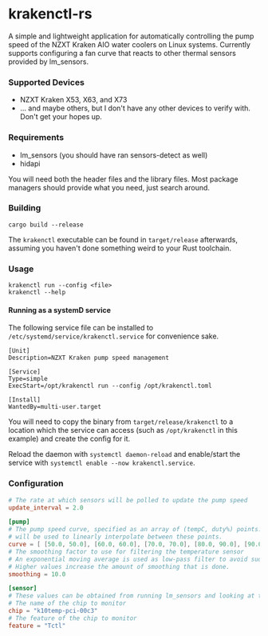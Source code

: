 krakenctl-rs
===

A simple and lightweight application for automatically controlling the pump speed of the NZXT Kraken AIO water coolers on Linux systems.
Currently supports configuring a fan curve that reacts to other thermal sensors provided by lm_sensors.

### Supported Devices
- NZXT Kraken X53, X63, and X73
- ... and maybe others, but I don't have any other devices to verify with. Don't get your hopes up.

### Requirements

- lm_sensors (you should have ran sensors-detect as well)
- hidapi

You will need both the header files and the library files. Most package managers should provide what you need, just
search around.

### Building

```
cargo build --release
```

The `krakenctl` executable can be found in `target/release` afterwards, assuming you haven't done something weird to your Rust toolchain.

### Usage

```
krakenctl run --config <file>
krakenctl --help
```
#### Running as a systemD service

The following service file can be installed to `/etc/systemd/service/krakenctl.service` for convenience sake.

```
[Unit]
Description=NZXT Kraken pump speed management

[Service]
Type=simple
ExecStart=/opt/krakenctl run --config /opt/krakenctl.toml

[Install]
WantedBy=multi-user.target
```

You will need to copy the binary from `target/release/krakenctl` to a location which the service can access (such
as `/opt/krakenctl` in this example) and create the config for it.

Reload the daemon with `systemctl daemon-reload` and enable/start the service with `systemctl enable --now krakenctl.service`.

### Configuration

```toml
# The rate at which sensors will be polled to update the pump speed
update_interval = 2.0

[pump]
# The pump speed curve, specified as an array of (tempC, duty%) points. The reading from the temperature sensor
# will be used to linearly interpolate between these points.
curve = [ [50.0, 50.0], [60.0, 60.0], [70.0, 70.0], [80.0, 90.0], [90.0, 100.0] ]
# The smoothing factor to use for filtering the temperature sensor
# An exponential moving average is used as low-pass filter to avoid sudden jumps in pump speed.
# Higher values increase the amount of smoothing that is done.
smoothing = 10.0

[sensor]
# These values can be obtained from running lm_sensors and looking at the output
# The name of the chip to monitor
chip = "k10temp-pci-00c3"
# The feature of the chip to monitor
feature = "Tctl"
```